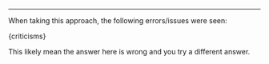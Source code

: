
---

When taking this approach, the following errors/issues were seen:

{criticisms}

This likely mean the answer here is wrong and you try a different answer.
